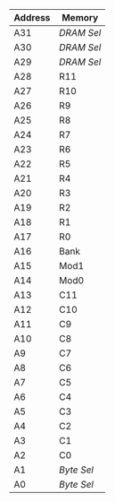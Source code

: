 | Address | Memory   |
|---------|----------|
| A31     |*DRAM Sel*|
| A30     |*DRAM Sel*|
| A29     |*DRAM Sel*|
| A28     | R11      |
| A27     | R10      |
| A26     | R9       |
| A25     | R8       |
| A24     | R7       |
| A23     | R6       |
| A22     | R5       |
| A21     | R4       |
| A20     | R3       |
| A19     | R2       |
| A18     | R1       |
| A17     | R0       |
| A16     | Bank     |
| A15     | Mod1     |
| A14     | Mod0     |
| A13     | C11      |
| A12     | C10      |
| A11     | C9       |
| A10     | C8       |
| A9      | C7       |
| A8      | C6       |
| A7      | C5       |
| A6      | C4       |
| A5      | C3       |
| A4      | C2       |
| A3      | C1       |
| A2      | C0       |
| A1      |*Byte Sel*|
| A0      |*Byte Sel*|

